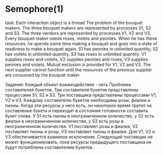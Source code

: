 # Semophore(1)

task:
Each interaction object is a thread
The problem of the bouquet makers. The three bouquet makers are represented by processes S1, S2 and S3. 
The three vendors are represented by processes V1, V2 and V3. Every bouquet maker needs roses, violets and peonies. 
When he has these resources, he spends some time making a bouquet and goes into a state of readiness to make a bouquet again. 
S1 has peonies in unlimited quantity, S2 has violets in unlimited quantity, S3 has roses in unlimited quantity. 
V1 supplies roses and violets, V2 supplies peonies and roses, V3 supplies peonies and violets. Mutual exclusion is provided for V1, V2 and V3. 
The next supplier cannot function until the resources of the previous supplier are consumed by the bouquet maker.

Задание:
Каждый объект взаимодействия - нить
Проблема составителей букетов. Три составителя букетов представлены процессами S1, S2 и S3. Три поставщика представлены процессами V1, V2 и V3.
Каждому составителю букетов необходимы розы, фиалки и пионы. Когда эти ресурсы у него есть, он некоторое время тратит на составление букета и переходит в состояние готовности составить букет снова. 
У S1 есть пионы в неограниченном количестве, у S2 есть фиалки в неограниченном количестве, у S3 есть розы в неограниченном количестве. V1 поставляет розы и фиалки, V2 поставляет пионы и розы, V3 поставляет пионы и фиалки.
Для V1, V2 и V3 обеспечивается взаимное исключение. 
Следующий поставщик не может функционировать, пока ресурсы предыдущего поставщика не будут потреблены составителем букетов.
